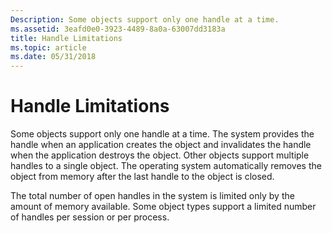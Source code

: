 ```yaml
---
Description: Some objects support only one handle at a time.
ms.assetid: 3eafd0e0-3923-4489-8a0a-63007dd3183a
title: Handle Limitations
ms.topic: article
ms.date: 05/31/2018
---
```


# Handle Limitations

Some objects support only one handle at a time. The system provides the handle when an application creates the object and invalidates the handle when the application destroys the object. Other objects support multiple handles to a single object. The operating system automatically removes the object from memory after the last handle to the object is closed.

The total number of open handles in the system is limited only by the amount of memory available. Some object types support a limited number of handles per session or per process.

 

 



